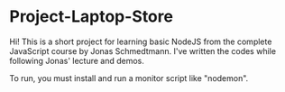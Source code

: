 # Project-Laptop-Store

Hi! This is a short project for learning basic NodeJS from the complete JavaScript course by Jonas Schmedtmann. I've written the codes while following Jonas' lecture and demos.

To run, you must install and run a monitor script like "nodemon".
